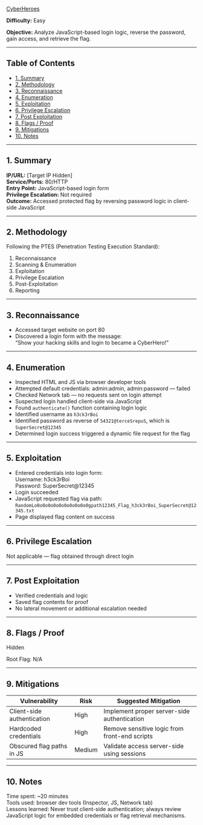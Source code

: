 [CyberHeroes](https://tryhackme.com/room/cyberheroes)


**Difficulty:** Easy  

**Objective:** Analyze JavaScript-based login logic, reverse the password, gain access, and retrieve the flag.

---

## Table of Contents  
- [1. Summary](#1-summary)  
- [2. Methodology](#2-methodology)  
- [3. Reconnaissance](#3-reconnaissance)  
- [4. Enumeration](#4-enumeration)  
- [5. Exploitation](#5-exploitation)  
- [6. Privilege Escalation](#6-privilege-escalation)  
- [7. Post Exploitation](#7-post-exploitation)  
- [8. Flags / Proof](#8-flags--proof)  
- [9. Mitigations](#9-mitigations)  
- [10. Notes](#10-notes)

---

## 1. Summary  
**IP/URL:** [Target IP Hidden]  
**Service/Ports:** 80/HTTP  
**Entry Point:** JavaScript-based login form  
**Privilege Escalation:** Not required  
**Outcome:** Accessed protected flag by reversing password logic in client-side JavaScript

---

## 2. Methodology  
Following the PTES (Penetration Testing Execution Standard):  
1. Reconnaissance  
2. Scanning & Enumeration  
3. Exploitation  
4. Privilege Escalation  
5. Post-Exploitation  
6. Reporting

---

## 3. Reconnaissance  
- Accessed target website on port 80  
- Discovered a login form with the message:  
  “Show your hacking skills and login to became a CyberHero!”

---

## 4. Enumeration  
- Inspected HTML and JS via browser developer tools  
- Attempted default credentials: admin:admin, admin:password — failed  
- Checked Network tab — no requests sent on login attempt  
- Suspected login handled client-side via JavaScript  
- Found `authenticate()` function containing login logic  
- Identified username as `h3ck3rBoi`  
- Identified password as reverse of `54321@terceSrepuS`, which is `SuperSecret@12345`  
- Determined login success triggered a dynamic file request for the flag

---

## 5. Exploitation  
- Entered credentials into login form:  
  Username: h3ck3rBoi  
  Password: SuperSecret@12345  
- Login succeeded  
- JavaScript requested flag via path:  
  `RandomLo0o0o0o0o0o0o0o0o0o0gpath12345_Flag_h3ck3rBoi_SuperSecret@12345.txt`  
- Page displayed flag content on success

---

## 6. Privilege Escalation  
Not applicable — flag obtained through direct login

---

## 7. Post Exploitation  
- Verified credentials and logic  
- Saved flag contents for proof  
- No lateral movement or additional escalation needed

---

## 8. Flags / Proof  
Hidden 

Root Flag: N/A

---

## 9. Mitigations  
| Vulnerability                  | Risk   | Suggested Mitigation                         |  
|-------------------------------|--------|----------------------------------------------|  
| Client-side authentication    | High   | Implement proper server-side authentication  |  
| Hardcoded credentials         | High   | Remove sensitive logic from front-end scripts|  
| Obscured flag paths in JS     | Medium | Validate access server-side using sessions   |

---

## 10. Notes  
Time spent: ~20 minutes  
Tools used: browser dev tools (Inspector, JS, Network tab)  
Lessons learned: Never trust client-side authentication; always review JavaScript logic for embedded credentials or flag retrieval mechanisms.








